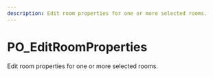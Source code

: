 ```yaml
---
description: Edit room properties for one or more selected rooms.
---
```


# PO_EditRoomProperties

Edit room properties for one or more selected rooms.

